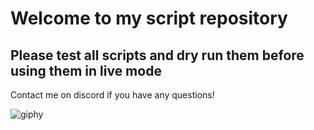 # Welcome to my script repository
## Please test all scripts and dry run them before using them in live mode

Contact me on discord if you have any questions! 




![giphy](https://user-images.githubusercontent.com/59344613/103436624-7c909e80-4bd2-11eb-8add-57b5a022e7c2.gif)
